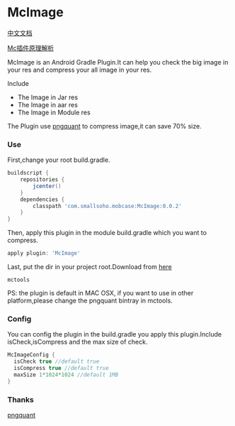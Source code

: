 # McImage

[中文文档](README-CN.md)

[Mc插件原理解析](http://smallsoho.com/android/2017/04/07/McImage%E6%8F%92%E4%BB%B6%E8%A7%A3%E6%9E%90/)

McImage is an Android Gradle Plugin.It can help you check the big image in your res and compress your all image in your res.

Include

- The Image in Jar res
- The Image in aar res
- The Image in Module res

The Plugin use [pngquant](https://github.com/pornel/pngquant) to compress image,it can save 70% size.

### Use

First,change your root build.gradle.

```groovy
buildscript {
    repositories {
        jcenter()
    }
    dependencies {
        classpath 'com.smallsoho.mobcase:McImage:0.0.2'
    }
}
```

Then, apply this plugin in the module build.gradle which you want to compress.

```groovy
apply plugin: 'McImage'
```

Last, put the dir in your project root.Download from [here](https://github.com/Mobcase/McImage/releases)

```
mctools
```

PS: the plugin is default in MAC OSX, if you want to use in other platform,please change the pngquant bintray in mctools.

### Config

You can config the plugin in the build.gradle you apply this plugin.Include isCheck,isCompress and the max size of check.

```groovy
McImageConfig {
  isCheck true //default true
  isCompress true //default true
  maxSize 1*1024*1024 //default 1MB 
}
```

### Thanks

[pngquant](https://github.com/pornel/pngquant)




